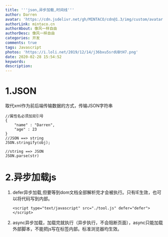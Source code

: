 ```yaml
---
title: '''json,异步加载,时间线'''
author: Darren
avatar: 'https://cdn.jsdelivr.net/gh/MINTACO/cdn@1.3/img/custom/avatar.jpg'
authorLink: mintaco.cn
authorAbout: 像风一样自由
authorDesc: 像风一样自由
categories: 开发
comments: true
tags: Javascript
photos: 'https://i.loli.net/2019/12/14/j36bxu5srdUBtH7.png'
date: 2020-02-28 15:54:52
keywords:
description:
---
```

# 1.JSON
取代xml作为前后端传输数据的方式，传输JSON字符串
```
//属性名必须加双引号
{
    "name" : "Darren",
    "age" : 23 
}
//JSON ==> string
JSON.stringify(obj);

//string ==> JSON
JSON.parse(str)
```

# 2.异步加载js
1. defer异步加载,但要等到dom文档全部解析完才会被执行。只有IE生效，也可以将代码写到内部。
   ```
   <script type="text/javascript" src="./tool.js" defer="defer"></script>
   ```
2. async异步加载，加载完就执行（异步执行，不会阻断页面），async只能加载外部脚本，不能把js写在标签内部。标准浏览器均生效。
